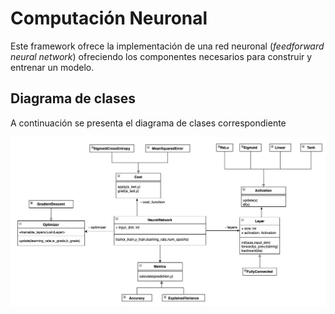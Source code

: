 
# Computación Neuronal
    
Este framework ofrece la implementación de una red neuronal (*feedforward neural network*) ofreciendo los componentes necesarios para construir y entrenar un modelo.
 
## Diagrama de clases

A continuación se presenta el diagrama de clases correspondiente

![neural](clasesneural.jpeg)
